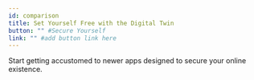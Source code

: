 ```yaml
---
id: comparison
title: Set Yourself Free with the Digital Twin
button: "" #Secure Yourself
link: "" #add button link here
---
```


Start getting accustomed to newer apps designed to secure your online existence.
